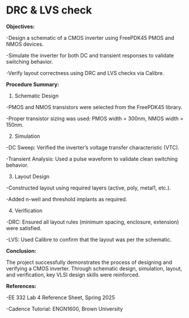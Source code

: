 # DRC & LVS check

**Objectives:**

-Design a schematic of a CMOS inverter using FreePDK45 PMOS and NMOS devices.
 
-Simulate the inverter for both DC and transient responses to validate switching behavior.

-Verify layout correctness using DRC and LVS checks via Calibre.


**Procedure Summary:**

1. Schematic Design
   
-PMOS and NMOS transistors were selected from the FreePDK45 library.

-Proper transistor sizing was used: PMOS width = 300nm, NMOS width = 150nm.


2. Simulation
   
-DC Sweep: Verified the inverter’s voltage transfer characteristic (VTC).

-Transient Analysis: Used a pulse waveform to validate clean switching behavior.


3. Layout Design
   
-Constructed layout using required layers (active, poly, metal1, etc.).

-Added n-well and threshold implants as required.


4. Verification
   
-DRC: Ensured all layout rules (minimum spacing, enclosure, extension) were satisfied.

-LVS: Used Calibre to confirm that the layout was per the schematic.


**Conclusion:**

The project successfully demonstrates the process of designing and verifying a CMOS inverter. Through schematic design, simulation, layout, and verification, key VLSI design skills were reinforced.

**References:**

-EE 332 Lab 4 Reference Sheet, Spring 2025

-Cadence Tutorial: ENGN1600, Brown University
